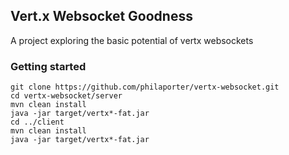 ## Vert.x Websocket Goodness
A project exploring the basic potential of vertx websockets

### Getting started
`git clone https://github.com/philaporter/vertx-websocket.git`<br />
`cd vertx-websocket/server`<br />
`mvn clean install`<br />
`java -jar target/vertx*-fat.jar`<br />
`cd ../client`<br />
`mvn clean install`<br />
`java -jar target/vertx*-fat.jar`
